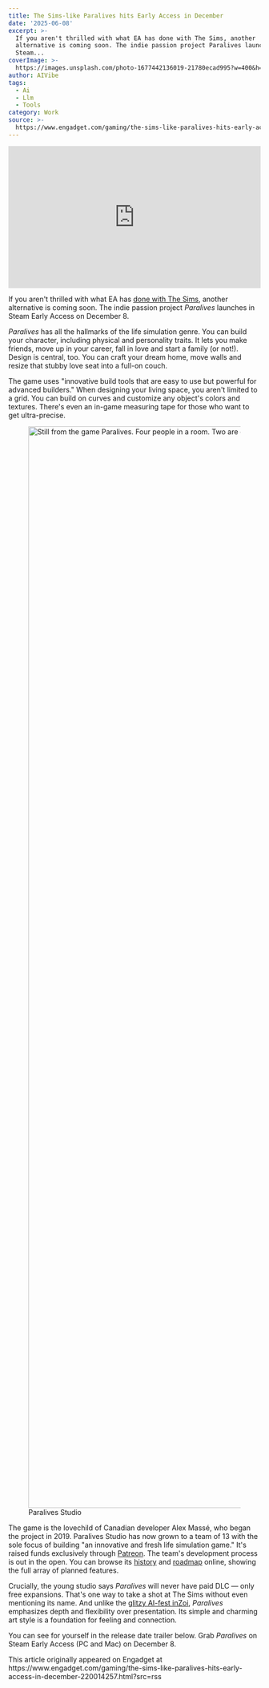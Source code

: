 ```yaml
---
title: The Sims-like Paralives hits Early Access in December
date: '2025-06-08'
excerpt: >-
  If you aren't thrilled with what EA has done with The Sims, another
  alternative is coming soon. The indie passion project Paralives launches in
  Steam...
coverImage: >-
  https://images.unsplash.com/photo-1677442136019-21780ecad995?w=400&h=200&fit=crop&auto=format
author: AIVibe
tags:
  - Ai
  - Llm
  - Tools
category: Work
source: >-
  https://www.engadget.com/gaming/the-sims-like-paralives-hits-early-access-in-december-220014257.html?src=rss
---
```

<div id="c4fc0aad9c1241dab879d011693887a4"><div style="left:0;width:100%;height:0;position:relative;padding-bottom:56.25%;"><iframe src="https://www.youtube.com/embed/uvGPV6qQuQM?rel=0" style="top:0;left:0;width:100%;height:100%;position:absolute;border:0;" allowfullscreen scrolling="no" data-embed-domain="www.youtube.com"></iframe></div></div>
<p>If you aren't thrilled with what EA has <a data-i13n="cpos:1;pos:1" href="https://www.engadget.com/the-sims-4s-lovestruck-expansion-lets-you-dive-into-a-steamy-polyamory-sandbox-193545470.html">done with The Sims</a>, another alternative is coming soon. The indie passion project <em>Paralives</em> launches in Steam Early Access on December 8.</p>
<p><em>Paralives</em> has all the hallmarks of the life simulation genre. You can build your character, including physical and personality traits. It lets you make friends, move up in your career, fall in love and start a family (or not!). Design is central, too. You can craft your dream home, move walls and resize that stubby love seat into a full-on couch.</p>
<span id="end-legacy-contents"></span><p>The game uses "innovative build tools that are easy to use but powerful for advanced builders." When designing your living space, you aren't limited to a grid. You can build on curves and customize any object's colors and textures. There's even an in-game measuring tape for those who want to get ultra-precise.</p>
<figure><img src="https://s.yimg.com/os/creatr-uploaded-images/2025-05/fe2bdf20-3b17-11f0-b9be-9d88a38a836b" data-crop-orig-src="https://s.yimg.com/os/creatr-uploaded-images/2025-05/fe2bdf20-3b17-11f0-b9be-9d88a38a836b" style="height:2160px;width:3840px;" alt="Still from the game Paralives. Four people in a room. Two are either dancing or exercising. Two others sit on a bed." data-uuid="e947c5bf-fbe0-3b44-a95a-c35e5e783eb4"><figcaption></figcaption><div class="photo-credit">Paralives Studio</div></figure>
<p>The game is the lovechild of Canadian developer Alex Massé, who began the project in 2019. Paralives Studio has now grown to a team of 13 with the sole focus of building "an innovative and fresh life simulation game." It's raised funds exclusively through <a data-i13n="elm:context_link;elmt:doNotAffiliate;cpos:2;pos:1" class="no-affiliate-link" href="https://www.patreon.com/cw/alexmasse">Patreon</a>. The team's development process is out in the open. You can browse its <a data-i13n="elm:context_link;elmt:doNotAffiliate;cpos:3;pos:1" class="no-affiliate-link" href="https://www.paralives.com/development">history</a> and <a data-i13n="elm:context_link;elmt:doNotAffiliate;cpos:4;pos:1" class="no-affiliate-link" href="https://paralives.notion.site/f138c4f6cb234604be16fe4198d17f51?v=41e2b3e389404b37b4060bc74dead4af">roadmap</a> online, showing the full array of planned features.</p>
<p>Crucially, the young studio says <em>Paralives</em> will never have paid DLC — only free expansions. That's one way to take a shot at The Sims without even mentioning its name. And unlike the <a data-i13n="cpos:5;pos:1" href="https://www.engadget.com/gaming/pc/nvidias-ai-npcs-are-a-nightmare-140313701.html">glitzy AI-fest inZoi</a>, <em>Paralives</em> emphasizes depth and flexibility over presentation. Its simple and charming art style is a foundation for feeling and connection.</p>
<p>You can see for yourself in the release date trailer below. Grab <em>Paralives</em> on Steam Early Access (PC and Mac) on December 8.</p>This article originally appeared on Engadget at https://www.engadget.com/gaming/the-sims-like-paralives-hits-early-access-in-december-220014257.html?src=rss
